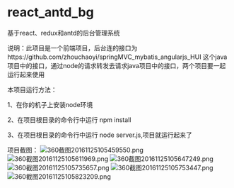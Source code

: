 # react_antd_bg
基于react、redux和antd的后台管理系统

说明：此项目是一个前端项目，后台连的接口为https://github.com/zhouchaoyi/springMVC_mybatis_angularjs_HUI 这个java项目中的接口，通过node的请求转发去请求java项目中的接口，两个项目要一起运行起来使用

本项目运行方法：

1、在你的机子上安装node环境

2、在项目根目录的命令行中运行 npm install

3、在项目根目录的命令行中运行 node server.js,项目就运行起来了

项目截图：
![360截图20161125105459550.png](https://ooo.0o0.ooo/2016/11/25/5837a92545c7f.png)
![360截图20161125105611969.png](https://ooo.0o0.ooo/2016/11/25/5837a92578274.png)
![360截图20161125105647249.png](https://ooo.0o0.ooo/2016/11/25/5837a9258a0e2.png)
![360截图20161125105735657.png](https://ooo.0o0.ooo/2016/11/25/5837a96aa460e.png)
![360截图20161125105753447.png](https://ooo.0o0.ooo/2016/11/25/5837a96b050cd.png)
![360截图20161125105823209.png](https://ooo.0o0.ooo/2016/11/25/5837a96b04639.png)
